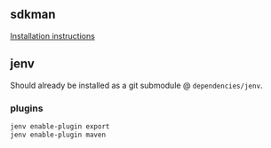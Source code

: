 ## sdkman

[Installation instructions](https://sdkman.io/install)

## jenv

Should already be installed as a git submodule @ `dependencies/jenv`.

### plugins

```sh
jenv enable-plugin export
jenv enable-plugin maven
```
